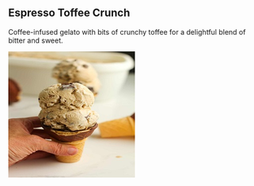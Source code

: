 ## Espresso Toffee Crunch

Coffee-infused gelato with bits of crunchy toffee for a delightful blend of bitter and sweet.

![Espresso Toffee Crunch](./../Photos/espressotoffee.jpg)